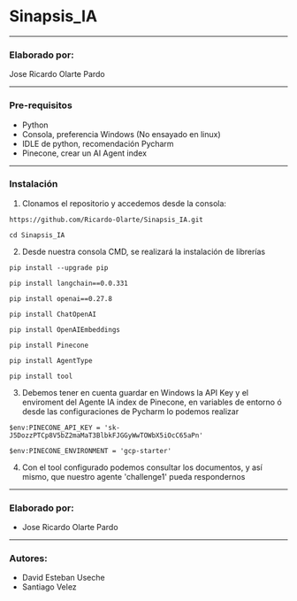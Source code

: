 # Sinapsis_IA

___________________________________________________________________________________
### Elaborado por:
Jose Ricardo Olarte Pardo

___________________________________________________________________________________
### Pre-requisitos

  - Python
  - Consola, preferencia Windows (No ensayado en linux)
  - IDLE de python, recomendación Pycharm
  - Pinecone, crear un AI Agent index

___________________________________________________________________________________
### Instalación

1. Clonamos el repositorio y accedemos desde la consola:
```
https://github.com/Ricardo-Olarte/Sinapsis_IA.git
```
```
cd Sinapsis_IA
```
2. Desde nuestra consola CMD, se realizará la instalación de librerías

```
pip install --upgrade pip
```
```
pip install langchain==0.0.331
```
```
pip install openai==0.27.8
```
```
pip install ChatOpenAI
```
```
pip install OpenAIEmbeddings
```
```
pip install Pinecone
```
```
pip install AgentType
```
```
pip install tool
```

3. Debemos tener en cuenta guardar en Windows la API Key y el enviroment del Agente IA index de Pinecone, en variables de entorno ó desde las configuraciones de Pycharm lo podemos realizar
```
$env:PINECONE_API_KEY = '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'
```
```
$env:PINECONE_ENVIRONMENT = 'gcp-starter'
```
4. Con el tool configurado podemos consultar los documentos, y así mismo, que nuestro agente 'challenge1' pueda respondernos

___________________________________________________________________________________
### Elaborado por:

* Jose Ricardo Olarte Pardo

___________________________________________________________________________________
### Autores:

* David Esteban Useche
* Santiago Velez
